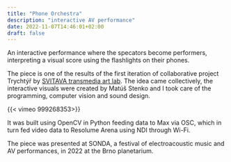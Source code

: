 ```yaml
---
title: "Phone Orchestra"
description: "interactive AV performance" 
date: 2022-11-07T14:46:01+02:00
draft: false
---
```


An interactive performance where the specators become performers, interpreting a visual score using the flashlights on their phones.

The piece is one of the results of the first iteration of collaborative project Trychtýř by [SVITAVA transmedia art lab](https://svitava.org/). The idea came collectively, the interactive visuals were created by Matúš Stenko and I took care of the programming, computer vision and sound design.

{{< vimeo 999268353>}}

It was built using OpenCV in Python feeding data to Max via OSC, which in turn fed video data to Resolume Arena using NDI through Wi-Fi.

The piece was presented at SONDA, a festival of electroacoustic music and AV performances, in 2022 at the Brno planetarium. 